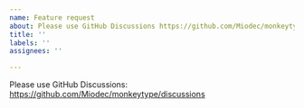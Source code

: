 ```yaml
---
name: Feature request
about: Please use GitHub Discussions https://github.com/Miodec/monkeytype/discussions
title: ''
labels: ''
assignees: ''

---
```


Please use GitHub Discussions:
https://github.com/Miodec/monkeytype/discussions
